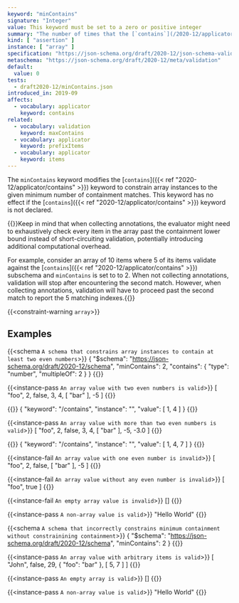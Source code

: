 ```yaml
---
keyword: "minContains"
signature: "Integer"
value: This keyword must be set to a zero or positive integer
summary: "The number of times that the [`contains`](/2020-12/applicator/contains) keyword (if set) successfully validates against the instance must be greater than or equal to the given integer."
kind: [ "assertion" ]
instance: [ "array" ]
specification: "https://json-schema.org/draft/2020-12/json-schema-validation.html#section-6.4.5"
metaschema: "https://json-schema.org/draft/2020-12/meta/validation"
default:
  value: 0
tests:
  - draft2020-12/minContains.json
introduced_in: 2019-09
affects:
  - vocabulary: applicator
    keyword: contains
related:
  - vocabulary: validation
    keyword: maxContains
  - vocabulary: applicator
    keyword: prefixItems
  - vocabulary: applicator
    keyword: items
---
```


The `minContains` keyword modifies the [`contains`]({{< ref
"2020-12/applicator/contains" >}}) keyword to constrain array instances to the
given minimum number of containment matches. This keyword has no effect if the
[`contains`]({{< ref "2020-12/applicator/contains" >}}) keyword is not declared.

{{<common-pitfall>}}Keep in mind that when collecting annotations, the
evaluator might need to exhaustively check every item in the array past the
containment lower bound instead of short-circuiting validation, potentially
introducing additional computational overhead.

For example, consider an array of 10 items where 5 of its items validate
against the [`contains`]({{< ref "2020-12/applicator/contains" >}}) subschema and `minContains` is set to to 2. When not
collecting annotations, validation will stop after encountering the second
match. However, when collecting annotations, validation will have to proceed
past the second match to report the 5 matching indexes.{{</common-pitfall>}}

{{<constraint-warning `array`>}}

## Examples

{{<schema `A schema that constrains array instances to contain at least two even numbers`>}}
{
  "$schema": "https://json-schema.org/draft/2020-12/schema",
  "minContains": 2,
  "contains": {
    "type": "number",
    "multipleOf": 2
  }
}
{{</schema>}}

{{<instance-pass `An array value with two even numbers is valid`>}}
[ "foo", 2, false, 3, 4, [ "bar" ], -5 ]
{{</instance-pass>}}

{{<instance-annotation>}}
{ "keyword": "/contains", "instance": "", "value": [ 1, 4 ] }
{{</instance-annotation>}}

{{<instance-pass `An array value with more than two even numbers is valid`>}}
[ "foo", 2, false, 3, 4, [ "bar" ], -5, -3.0 ]
{{</instance-pass>}}

{{<instance-annotation>}}
{ "keyword": "/contains", "instance": "", "value": [ 1, 4, 7 ] }
{{</instance-annotation>}}

{{<instance-fail `An array value with one even number is invalid`>}}
[ "foo", 2, false, [ "bar" ], -5 ]
{{</instance-fail>}}

{{<instance-fail `An array value without any even number is invalid`>}}
[ "foo", true ]
{{</instance-fail>}}

{{<instance-fail `An empty array value is invalid`>}}
[]
{{</instance-fail>}}

{{<instance-pass `A non-array value is valid`>}}
"Hello World"
{{</instance-pass>}}

{{<schema `A schema that incorrectly constrains minimum containment without constrainining containment`>}}
{
  "$schema": "https://json-schema.org/draft/2020-12/schema",
  "minContains": 2
}
{{</schema>}}

{{<instance-pass `An array value with arbitrary items is valid`>}}
[ "John", false, 29, { "foo": "bar" }, [ 5, 7 ] ]
{{</instance-pass>}}

{{<instance-pass `An empty array is valid`>}}
[]
{{</instance-pass>}}

{{<instance-pass `A non-array value is valid`>}}
"Hello World"
{{</instance-pass>}}
